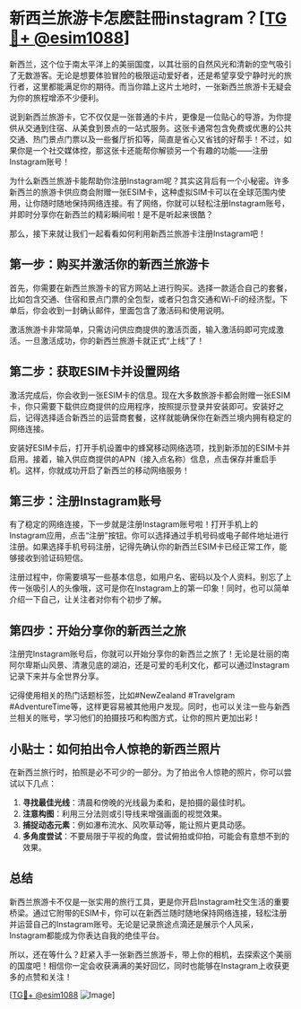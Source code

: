 # 新西兰旅游卡怎麽註冊instagram？[[TG💪+ @esim1088](https://t.me/s/esim1088)]

新西兰，这个位于南太平洋上的美丽国度，以其壮丽的自然风光和清新的空气吸引了无数游客。无论是想要体验冒险的极限运动爱好者，还是希望享受宁静时光的旅行者，这里都能满足你的期待。而当你踏上这片土地时，一张新西兰旅游卡无疑会为你的旅程增添不少便利。

说到新西兰旅游卡，它不仅仅是一张普通的卡片，更像是一位贴心的导游，为你提供从交通到住宿、从美食到景点的一站式服务。这张卡通常包含免费或优惠的公共交通、热门景点门票以及一些餐厅折扣等，简直是省心又省钱的好帮手！不过，如果你是一个社交媒体控，那这张卡还能帮你解锁另一个有趣的功能——注册Instagram账号！

为什么新西兰旅游卡能帮助你注册Instagram呢？其实这背后有一个小秘密。许多新西兰的旅游卡供应商会附赠一张ESIM卡，这种虚拟SIM卡可以在全球范围内使用，让你随时随地保持网络连接。有了网络，你就可以轻松注册Instagram账号，并即时分享你在新西兰的精彩瞬间啦！是不是听起来很酷？

那么，接下来就让我们一起看看如何利用新西兰旅游卡注册Instagram吧！

## 第一步：购买并激活你的新西兰旅游卡

首先，你需要在新西兰旅游卡的官方网站上进行购买。选择一款适合自己的套餐，比如包含交通、住宿和景点门票的全包型，或者只包含交通和Wi-Fi的经济型。下单后，你会收到一封确认邮件，里面包含了激活码和使用说明。

激活旅游卡非常简单，只需访问供应商提供的激活页面，输入激活码即可完成激活。一旦激活成功，你的新西兰旅游卡就正式“上线”了！

## 第二步：获取ESIM卡并设置网络

激活完成后，你会收到一张ESIM卡的信息。现在大多数旅游卡都会附赠一张ESIM卡，你只需要下载供应商提供的应用程序，按照提示登录并安装即可。安装好之后，记得选择适合新西兰的运营商套餐，这样就能确保你在新西兰境内拥有稳定的网络连接。

安装好ESIM卡后，打开手机设置中的蜂窝移动网络选项，找到新添加的ESIM卡并启用。接着，输入供应商提供的APN（接入点名称）信息，点击保存并重启手机。这样，你就成功开启了新西兰的移动网络服务！

## 第三步：注册Instagram账号

有了稳定的网络连接，下一步就是注册Instagram账号啦！打开手机上的Instagram应用，点击“注册”按钮。你可以选择通过手机号码或电子邮件地址进行注册。如果选择手机号码注册，记得先确认你的新西兰ESIM卡已经正常工作，能够接收到验证码短信。

注册过程中，你需要填写一些基本信息，如用户名、密码以及个人资料。别忘了上传一张吸引人的头像哦，这可是你在Instagram上的第一印象！同时，也可以简单介绍一下自己，让关注者对你有个初步了解。

## 第四步：开始分享你的新西兰之旅

注册完Instagram账号后，你就可以开始分享你的新西兰之旅了！无论是壮丽的南阿尔卑斯山风景、清澈见底的湖泊，还是可爱的毛利文化，都可以通过Instagram记录下来并与全世界分享。

记得使用相关的热门话题标签，比如#NewZealand #Travelgram #AdventureTime等，这样更容易被其他用户发现。同时，也可以关注一些与新西兰相关的账号，学习他们的拍摄技巧和构图方式，让你的照片更加出彩！

## 小贴士：如何拍出令人惊艳的新西兰照片

在新西兰旅行时，拍照是必不可少的一部分。为了拍出令人惊艳的照片，你可以尝试以下几点：

1. **寻找最佳光线**：清晨和傍晚的光线最为柔和，是拍摄的最佳时机。
2. **注意构图**：利用三分法则或引导线来增强画面的视觉效果。
3. **捕捉动态元素**：例如瀑布流水、风吹草动等，能让照片更具动感。
4. **多角度尝试**：不要局限于平视的角度，尝试俯拍或仰拍，可能会有意想不到的效果。

## 总结

新西兰旅游卡不仅是一张实用的旅行工具，更是你开启Instagram社交生活的重要桥梁。通过它附带的ESIM卡，你可以在新西兰随时随地保持网络连接，轻松注册并运营自己的Instagram账号。无论是记录旅途点滴还是展示个人风采，Instagram都能成为你表达自我的绝佳平台。

所以，还在等什么？赶紧入手一张新西兰旅游卡，带上你的相机，去探索这个美丽的国度吧！相信你一定会收获满满的美好回忆，同时也能够在Instagram上收获更多的点赞和关注！

[[TG💪+ @esim1088](https://t.me/s/esim1088) ![Image](https://i.postimg.cc/4NQfJmqS/Snipaste-2025-05-13-00-14-12.png)]